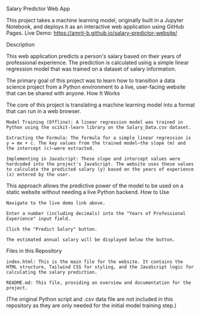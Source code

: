 Salary Predictor Web App

This project takes a machine learning model, originally built in a Jupyter Notebook, and deploys it as an interactive web application using GitHub Pages.
Live Demo: https://amrit-b.github.io/salary-predictor-website/

Description

This web application predicts a person's salary based on their years of professional experience. The prediction is calculated using a simple linear regression model that was trained on a dataset of salary information.

The primary goal of this project was to learn how to transition a data science project from a Python environment to a live, user-facing website that can be shared with anyone.
How It Works

The core of this project is translating a machine learning model into a format that can run in a web browser.

    Model Training (Offline): A linear regression model was trained in Python using the scikit-learn library on the Salary_Data.csv dataset.

    Extracting the Formula: The formula for a simple linear regression is y = mx + c. The key values from the trained model—the slope (m) and the intercept (c)—were extracted.

    Implementing in JavaScript: These slope and intercept values were hardcoded into the project's JavaScript. The website uses these values to calculate the predicted salary (y) based on the years of experience (x) entered by the user.

This approach allows the predictive power of the model to be used on a static website without needing a live Python backend.
How to Use

    Navigate to the live demo link above.

    Enter a number (including decimals) into the "Years of Professional Experience" input field.

    Click the "Predict Salary" button.

    The estimated annual salary will be displayed below the button.

Files in this Repository

    index.html: This is the main file for the website. It contains the HTML structure, Tailwind CSS for styling, and the JavaScript logic for calculating the salary prediction.

    README.md: This file, providing an overview and documentation for the project.

(The original Python script and .csv data file are not included in this repository as they are only needed for the initial model training step.)

